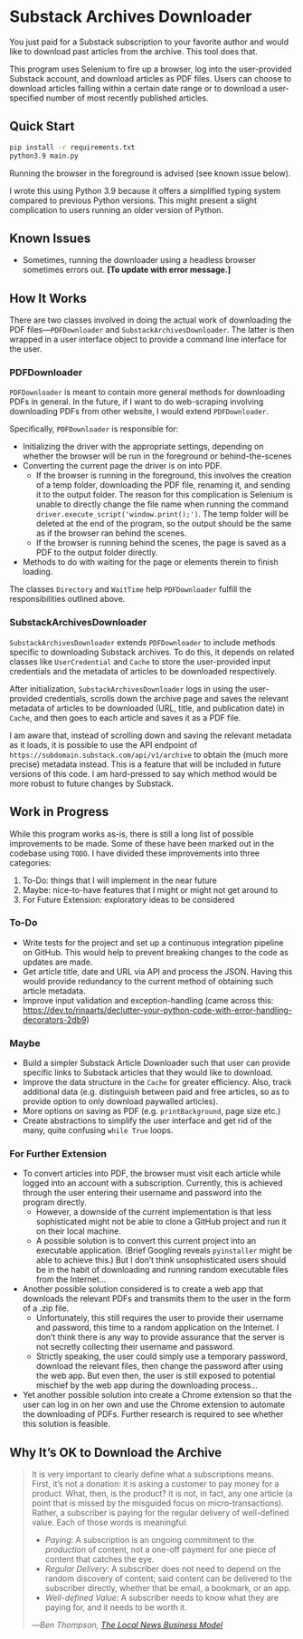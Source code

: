 # Substack Archives Downloader

You just paid for a Substack subscription to your favorite author and would like to download past articles from the archive. This tool does that.

This program uses Selenium to fire up a browser, log into the user-provided Substack account, and download articles as PDF files. Users can choose to download articles falling within a certain date range or to download a user-specified number of most recently published articles.

## Quick Start

```bash
pip install -r requirements.txt
python3.9 main.py
```

Running the browser in the foreground is advised (see known issue below).

I wrote this using Python 3.9 because it offers a simplified typing system compared to previous Python versions. This might present a slight complication to users running an older version of Python.

## Known Issues

- Sometimes, running the downloader using a headless browser sometimes errors out. **[To update with error message.]**

## How It Works

There are two classes involved in doing the actual work of downloading the PDF files—`PDFDownloader` and `SubstackArchivesDownloader`. The latter is then wrapped in a user interface object to provide a command line interface for the user.

### PDFDownloader

`PDFDownloader` is meant to contain more general methods for downloading PDFs in general. In the future, if I want to do web-scraping involving downloading PDFs from other website, I would extend `PDFDownloader`.

Specifically, `PDFDownloader` is responsible for:

- Initializing the driver with the appropriate settings, depending on whether the browser will be run in the foreground or behind-the-scenes
- Converting the current page the driver is on into PDF.
  - If the browser is running in the foreground, this involves the creation of a temp folder, downloading the PDF file, renaming it, and sending it to the output folder. The reason for this complication is Selenium is unable to directly change the file name when running the command `driver.execute_script('window.print();')`. The temp folder will be deleted at the end of the program, so the output should be the same as if the browser ran behind the scenes.
  - If the browser is running behind the scenes, the page is saved as a PDF to the output folder directly.
- Methods to do with waiting for the page or elements therein to finish loading.

The classes `Directory` and `WaitTime` help `PDFDownloader` fulfill the responsibilities outlined above.

### SubstackArchivesDownloader

`SubstackArchivesDownloader` extends `PDFDownloader` to include methods specific to downloading Substack archives. To do this, it depends on related classes like `UserCredential` and `Cache` to store the user-provided input credentials and the metadata of articles to be downloaded respectively.

After initialization, `SubstackArchivesDownloader` logs in using the user-provided credentials, scrolls down the archive page and saves the relevant metadata of articles to be downloaded (URL, title, and publication date) in `Cache`, and then goes to each article and saves it as a PDF file.

I am aware that, instead of scrolling down and saving the relevant metadata as it loads, it is possible to use the API endpoint of `https://subdomain.substack.com/api/v1/archive` to obtain the (much more precise) metadata instead. This is a feature that will be included in future versions of this code. I am hard-pressed to say which method would be more robust to future changes by Substack.

## Work in Progress

While this program works as-is, there is still a long list of possible improvements to be made. Some of these have been marked out in the codebase using `TODO`. I have divided these improvements into three categories:

1. To-Do: things that I will implement in the near future
2. Maybe: nice-to-have features that I might or might not get around to
3. For Future Extension: exploratory ideas to be considered

### To-Do

- Write tests for the project and set up a continuous integration pipeline on GitHub. This would help to prevent breaking changes to the code as updates are made.
- Get article title, date and URL via API and process the JSON. Having this would provide redundancy to the current method of obtaining such article metadata.
- Improve input validation and exception-handling (came across this: <https://dev.to/rinaarts/declutter-your-python-code-with-error-handling-decorators-2db9>)

### Maybe

- Build a simpler Substack Article Downloader such that user can provide specific links to Substack articles that they would like to download.
- Improve the data structure in the `Cache` for greater efficiency. Also, track additional data (e.g. distinguish between paid and free articles, so as to provide option to only download paywalled articles).  
- More options on saving as PDF (e.g. `printBackground`, page size etc.)
- Create abstractions to simplify the user interface and get rid of the many, quite confusing `while True` loops.

### For Further Extension

- To convert articles into PDF, the browser must visit each article while logged into an account with a subscription. Currently, this is achieved through the user entering their username and password into the program directly.
  - However, a downside of the current implementation is that less sophisticated might not be able to clone a GitHub project and run it on their local machine.
  - A possible solution is to convert this current project into an executable application. (Brief Googling reveals `pyinstaller` might be able to achieve this.) But I don’t think unsophisticated users should be in the habit of downloading and running random executable files from the Internet…
- Another possible solution considered is to create a web app that downloads the relevant PDFs and transmits them to the user in the form of a .zip file.
  - Unfortunately, this still requires the user to provide their username and password, this time to a random application on the Internet. I don’t think there is any way to provide assurance that the server is not secretly collecting their username and password.
  - Strictly speaking, the user could simply use a temporary password, download the relevant files, then change the password after using the web app. But even then, the user is still exposed to potential mischief by the web app during the downloading process…
- Yet another possible solution into create a Chrome extension so that the user can log in on her own and use the Chrome extension to automate the downloading of PDFs. Further research is required to see whether this solution is feasible.

## Why It’s OK to Download the Archive

> It is very important to clearly define what a subscriptions means. First, it’s not a donation: it is asking a customer to pay money for a product. What, then, is the product? It is not, in fact, any one article (a point that is missed by the misguided focus on micro-transactions). Rather, a subscriber is paying for the regular delivery of well-defined value.
> Each of those words is meaningful:
>
> - *Paying*: A subscription is an ongoing commitment to the *production* of content, not a one-off payment for one piece of content that catches the eye.
> - *Regular Delivery*: A subscriber does not need to depend on the random discovery of content; said content can be delivered to the subscriber directly, whether that be email, a bookmark, or an app.
> - *Well-defined Value*: A subscriber needs to know what they are paying for, and it needs to be worth it.
>
> —<cite>Ben Thompson, [The Local News Business Model](https://stratechery.com/2017/the-local-news-business-model/)</cite>
